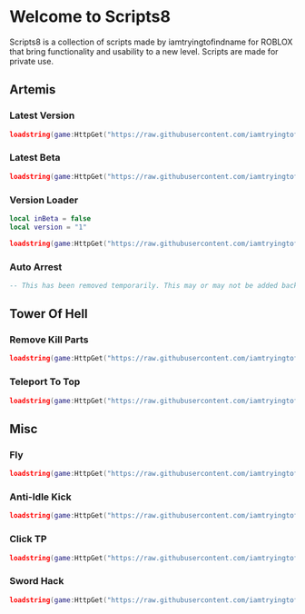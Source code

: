 # Welcome to Scripts8

Scripts8 is a collection of scripts made by iamtryingtofindname for ROBLOX that bring functionality and usability to a new level. Scripts are made for private use.

## Artemis

### Latest Version
  
```lua
loadstring(game:HttpGet("https://raw.githubusercontent.com/iamtryingtofindname/Scripts8/main/games/DaHood/LatestVersionLoader.lua"))()
```

### Latest Beta
  
```lua
loadstring(game:HttpGet("https://raw.githubusercontent.com/iamtryingtofindname/Scripts8/main/games/DaHood/BetaLoader.lua"))()
```
  
### Version Loader
  
```lua
local inBeta = false
local version = "1"

loadstring(game:HttpGet("https://raw.githubusercontent.com/iamtryingtofindname/Artemis/main/releases/"..((inBeta and "beta") or "v")..version..".lua"))()
```

### Auto Arrest
  
```lua
-- This has been removed temporarily. This may or may not be added back soon.
```

## Tower Of Hell

### Remove Kill Parts

```lua
loadstring(game:HttpGet("https://raw.githubusercontent.com/iamtryingtofindname/Scripts8/main/games/TowerOfHell/removeKillParts.lua"))()
```

### Teleport To Top

```lua
loadstring(game:HttpGet("https://raw.githubusercontent.com/iamtryingtofindname/Scripts8/main/games/TowerOfHell/teleportToTop.lua"))()
```

## Misc

### Fly

```lua
loadstring(game:HttpGet("https://raw.githubusercontent.com/iamtryingtofindname/Scripts8/main/misc/fly.lua"))()
```

### Anti-Idle Kick

```lua
loadstring(game:HttpGet("https://raw.githubusercontent.com/iamtryingtofindname/Scripts8/main/misc/Anti-Idle-Kick.lua"))()
```

### Click TP

```lua
loadstring(game:HttpGet("https://raw.githubusercontent.com/iamtryingtofindname/Scripts8/main/misc/clickTP.lua"))()
```

### Sword Hack

```lua
loadstring(game:HttpGet("https://raw.githubusercontent.com/iamtryingtofindname/Scripts8/main/misc/swordHack.lua"))() -- Kill all for default ROBLOX sword
```
